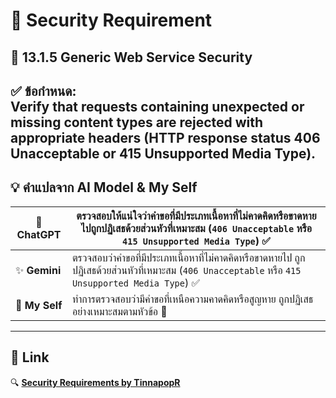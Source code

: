 # 🔐 Security Requirement

## 📌 13.1.5 Generic Web Service Security

✅ **ข้อกำหนด:**  
Verify that requests containing unexpected or missing content types are rejected with appropriate headers (HTTP response status 406 Unacceptable or 415 Unsupported Media Type).
---

## 💡 คำแปลจาก AI Model & My Self

| 🤖 **ChatGPT**  | ตรวจสอบให้แน่ใจว่าคำขอที่มีประเภทเนื้อหาที่ไม่คาดคิดหรือขาดหายไปถูกปฏิเสธด้วยส่วนหัวที่เหมาะสม (`406 Unacceptable` หรือ `415 Unsupported Media Type`) ✅ |
|---------------|------------------------------------------------------------------------------------------------------------------------------------|
| ✨ **Gemini**  | ตรวจสอบว่าคำขอที่มีประเภทเนื้อหาที่ไม่คาดคิดหรือขาดหายไป ถูกปฏิเสธด้วยส่วนหัวที่เหมาะสม (`406 Unacceptable` หรือ `415 Unsupported Media Type`) ✅ |
| 🧠 **My Self** | ทำการตรวจสอบว่ามีคำขอที่เหนือความคาดคิดหรือสูญหาย ถูกปฏิเสธอย่างเหมาะสมตามหัวข้อ 💯 |

---

## 🔗 Link
🔍 **[Security Requirements by TinnapopR](https://tinnapop-1728.github.io/security-requirement)**


